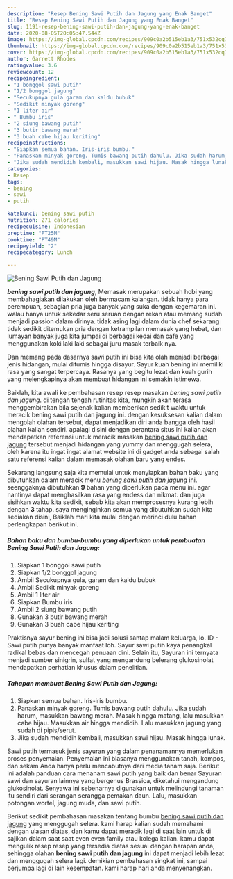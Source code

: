 ```yaml
---
description: "Resep Bening Sawi Putih dan Jagung yang Enak Banget"
title: "Resep Bening Sawi Putih dan Jagung yang Enak Banget"
slug: 1191-resep-bening-sawi-putih-dan-jagung-yang-enak-banget
date: 2020-08-05T20:05:47.544Z
image: https://img-global.cpcdn.com/recipes/909c0a2b515eb1a3/751x532cq70/bening-sawi-putih-dan-jagung-foto-resep-utama.jpg
thumbnail: https://img-global.cpcdn.com/recipes/909c0a2b515eb1a3/751x532cq70/bening-sawi-putih-dan-jagung-foto-resep-utama.jpg
cover: https://img-global.cpcdn.com/recipes/909c0a2b515eb1a3/751x532cq70/bening-sawi-putih-dan-jagung-foto-resep-utama.jpg
author: Garrett Rhodes
ratingvalue: 3.6
reviewcount: 12
recipeingredient:
- "1 bonggol sawi putih"
- "1/2 bonggol jagung"
- "Secukupnya gula garam dan kaldu bubuk"
- "Sedikit minyak goreng"
- "1 liter air"
- " Bumbu iris"
- "2 siung bawang putih"
- "3 butir bawang merah"
- "3 buah cabe hijau keriting"
recipeinstructions:
- "Siapkan semua bahan. Iris-iris bumbu."
- "Panaskan minyak goreng. Tumis bawang putih dahulu. Jika sudah harum, masukkan bawang merah. Masak hingga matang, lalu masukkan cabe hijau. Masukkan air hingga mendidih. Lalu masukkan jagung yang sudah di pipis/serut."
- "Jika sudah mendidih kembali, masukkan sawi hijau. Masak hingga lunak."
categories:
- Resep
tags:
- bening
- sawi
- putih

katakunci: bening sawi putih 
nutrition: 271 calories
recipecuisine: Indonesian
preptime: "PT25M"
cooktime: "PT49M"
recipeyield: "2"
recipecategory: Lunch

---
```



![Bening Sawi Putih dan Jagung](https://img-global.cpcdn.com/recipes/909c0a2b515eb1a3/751x532cq70/bening-sawi-putih-dan-jagung-foto-resep-utama.jpg)

<b><i>bening sawi putih dan jagung</i></b>, Memasak merupakan sebuah hobi yang membahagiakan dilakukan oleh bermacam kalangan. tidak hanya para perempuan, sebagian pria juga banyak yang suka dengan kegemaran ini. walau hanya untuk sekedar seru seruan dengan rekan atau memang sudah menjadi passion dalam dirinya. tidak asing lagi dalam dunia chef sekarang tidak sedikit ditemukan pria dengan ketrampilan memasak yang hebat, dan lumayan banyak juga kita jumpai di berbagai kedai dan cafe yang menggunakan koki laki laki sebagai juru masak terbaik nya.

Dan memang pada dasarnya sawi putih ini bisa kita olah menjadi berbagai jenis hidangan, mulai ditumis hingga disayur. Sayur kuah bening ini memiliki rasa yang sangat terpercaya. Rasanya yang begitu lezat dan kuah gurih yang melengkapinya akan membuat hidangan ini semakin istimewa.

Baiklah, kita awali ke pembahasan resep resep masakan <i>bening sawi putih dan jagung</i>. di tengah tengah rutinitas kita, mungkin akan terasa menggembirakan bila sejenak kalian memberikan sedikit waktu untuk meracik bening sawi putih dan jagung ini. dengan kesuksesan kalian dalam mengolah olahan tersebut, dapat menjadikan diri anda bangga oleh hasil olahan kalian sendiri. apalagi disini dengan perantara situs ini kalian akan mendapatkan referensi untuk meracik masakan <u>bening sawi putih dan jagung</u> tersebut menjadi hidangan yang yummy dan menggugah selera, oleh karena itu ingat ingat alamat website ini di gadget anda sebagai salah satu referensi kalian dalam memasak olahan baru yang endes.


Sekarang langsung saja kita memulai untuk menyiapkan bahan baku yang dibutuhkan dalam meracik menu <u><i>bening sawi putih dan jagung</i></u> ini. seenggaknya dibutuhkan <b>9</b> bahan yang diperlukan pada menu ini. agar nantinya dapat menghasilkan rasa yang endess dan nikmat. dan juga sisihkan waktu kita sedikit, sebab kita akan memprosesnya kurang lebih dengan <b>3</b> tahap. saya menginginkan semua yang dibutuhkan sudah kita sediakan disini, Baiklah mari kita mulai dengan merinci dulu bahan perlengkapan berikut ini.

<!--inarticleads1-->

##### Bahan baku dan bumbu-bumbu yang diperlukan untuk pembuatan Bening Sawi Putih dan Jagung:

1. Siapkan 1 bonggol sawi putih
1. Siapkan 1/2 bonggol jagung
1. Ambil Secukupnya gula, garam dan kaldu bubuk
1. Ambil Sedikit minyak goreng
1. Ambil 1 liter air
1. Siapkan  Bumbu iris
1. Ambil 2 siung bawang putih
1. Gunakan 3 butir bawang merah
1. Gunakan 3 buah cabe hijau keriting


Praktisnya sayur bening ini bisa jadi solusi santap malam keluarga, lo. ID - Sawi putih punya banyak manfaat loh. Sayur sawi putih kaya penangkal radikal bebas dan mencegah penuaan dini. Selain itu, Sayuran ini ternyata menjadi sumber sinigrin, sulfat yang mengandung belerang glukosinolat mendapatkan perhatian khusus dalam penelitian. 

<!--inarticleads2-->

##### Tahapan membuat Bening Sawi Putih dan Jagung:

1. Siapkan semua bahan. Iris-iris bumbu.
1. Panaskan minyak goreng. Tumis bawang putih dahulu. Jika sudah harum, masukkan bawang merah. Masak hingga matang, lalu masukkan cabe hijau. Masukkan air hingga mendidih. Lalu masukkan jagung yang sudah di pipis/serut.
1. Jika sudah mendidih kembali, masukkan sawi hijau. Masak hingga lunak.


Sawi putih termasuk jenis sayuran yang dalam penanamannya memerlukan proses penyemaian. Penyemaian ini biasanya menggunakan tanah, kompos, dan sekam Anda hanya perlu mencabutnya dari media tanam saja. Berikut ini adalah panduan cara menanam sawi putih yang baik dan benar Sayuran sawi dan sayuran lainnya yang bergenus Brassica, diketahui mengandung glukosinolat. Senyawa ini sebenarnya digunakan untuk melindungi tanaman itu sendiri dari serangan serangga pemakan daun. Lalu, masukkan potongan wortel, jagung muda, dan sawi putih. 

Berikut sedikit pembahasan masakan tentang bumbu <u>bening sawi putih dan jagung</u> yang menggugah selera. kami harap kalian sudah memahami dengan ulasan diatas, dan kamu dapat meracik lagi di saat lain untuk di sajikan dalam saat saat even even family atau kolega kalian. kamu dapat mengulik resep resep yang tersedia diatas sesuai dengan harapan anda, sehingga olahan <b>bening sawi putih dan jagung</b> ini dapat menjadi lebih lezat dan menggugah selera lagi. demikian pembahasan singkat ini, sampai berjumpa lagi di lain kesempatan. kami harap hari anda menyenangkan.

